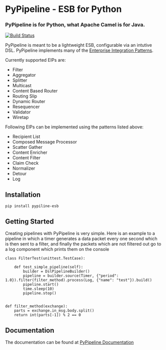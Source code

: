 # PyPipeline - ESB for Python

### PyPipeline is for Python, what Apache Camel is for Java.

[![Build Status](https://travis-ci.org/vaibhav-sinha/pypipeline.svg?branch=master)](https://travis-ci.org/vaibhav-sinha/pypipeline)

PyPipeline is meant to be a lightweight ESB, configurable via an intutive DSL. PyPipeline implements many of the [Enterprise Integration Patterns](http://www.eaipatterns.com/toc.html).

Currently supported EIPs are:

* Filter
* Aggregator
* Splitter
* Multicast
* Content Based Router
* Routing Slip
* Dynamic Router
* Resequencer
* Validator
* Wiretap

Following EIPs can be implemented using the patterns listed above:

* Recipient List
* Composed Message Processor
* Scatter Gather
* Content Enricher
* Content Filter
* Claim Check
* Normalizer
* Detour
* Log

## Installation

    pip install pypiline-esb

## Getting Started

Creating pipelines with PyPipeline is very simple. Here is an example to a pipeline in which a timer generates a data packet every one second which is then sent to a filter, and finally the packets which are not filtered out go to a log component which prints them on the console

    class FilterTest(unittest.TestCase):

        def test_simple_pipeline(self):
            builder = DslPipelineBuilder()
            pipeline = builder.source(Timer, {"period": 1.0}).filter(filter_method).process(Log, {"name": "test"}).build()
            pipeline.start()
            time.sleep(10)
            pipeline.stop()


    def filter_method(exchange):
        parts = exchange.in_msg.body.split()
        return int(parts[-1]) % 2 == 0


## Documentation

The documentation can be found at [PyPipeline Documentation](http://pypipeline-esb.readthedocs.org/en/latest/)
